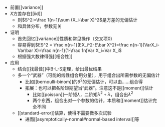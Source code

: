 - 前置[[variance]]
- $X$方差存在[[iid]]
  - 则$S^2:=\frac 1{n-1}\sum (X_i-\bar X)^2$是方差的无偏估计
  - 和具体分布，参数无关
- 证明
  - 首先回忆[[variance]]性质和常见操作（交叉项0）
  - 容易得到$ES^2 = \frac n{n-1}(EX_i^2-E\bar X^2)=\frac n{n-1}(VarX_i-Var\bar X)=\frac n{n-1}(1-\frac 1n)Var X_i=Var X_i$
  - 根据强大数律得强[[相合性]]
- 应用
  - 结合[[找最佳]]中B-L-S定理，给出最优结果
  - 多一个“武器”（可能的线性组合用分量），用于组合出所需参数的无偏估计
    - 比如[[bernoulli-binom]]的$\theta^2$的无偏估计，可以由……组合得
    - 拓展：也可以把各阶矩期望当“武器”。注意这不是[[moment]]估计
      - 比如[[poisson]]一阶矩$\lambda$，二阶矩$\lambda^2+\lambda$，组合出$\lambda^2$
      - 两个东西，组合出对一个参数的估计，本质和[[moment]]估计完全不同
  - [[standard-error]]估算，使得不需要做多次试验
    - 进而[[asymptotically-normal#normal-based interval]]等
